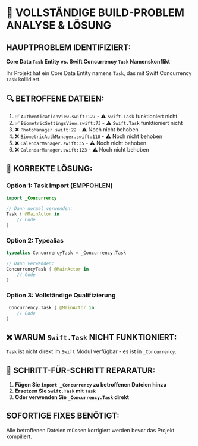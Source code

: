 # 🎯 VOLLSTÄNDIGE BUILD-PROBLEM ANALYSE & LÖSUNG

## **HAUPTPROBLEM IDENTIFIZIERT:**

**Core Data `Task` Entity vs. Swift Concurrency `Task` Namenskonflikt**

Ihr Projekt hat ein Core Data Entity namens `Task`, das mit Swift Concurrency `Task` kollidiert.

## **🔍 BETROFFENE DATEIEN:**

1. ✅ `AuthenticationView.swift:127` - ⚠️ `Swift.Task` funktioniert nicht  
2. ✅ `BiometricSettingsView.swift:73` - ⚠️ `Swift.Task` funktioniert nicht
3. ❌ `PhotoManager.swift:22` - ⚠️ Noch nicht behoben
4. ❌ `BiometricAuthManager.swift:110` - ⚠️ Noch nicht behoben  
5. ❌ `CalendarManager.swift:35` - ⚠️ Noch nicht behoben
6. ❌ `CalendarManager.swift:123` - ⚠️ Noch nicht behoben

## **🔧 KORREKTE LÖSUNG:**

### **Option 1: Task Import (EMPFOHLEN)**
```swift
import _Concurrency

// Dann normal verwenden:
Task { @MainActor in
    // Code
}
```

### **Option 2: Typealias** 
```swift
typealias ConcurrencyTask = _Concurrency.Task

// Dann verwenden:
ConcurrencyTask { @MainActor in
    // Code  
}
```

### **Option 3: Vollständige Qualifizierung**
```swift
_Concurrency.Task { @MainActor in
    // Code
}
```

## **❌ WARUM `Swift.Task` NICHT FUNKTIONIERT:**

`Task` ist nicht direkt im `Swift` Modul verfügbar - es ist in `_Concurrency`.

## **🚀 SCHRITT-FÜR-SCHRITT REPARATUR:**

1. **Fügen Sie `import _Concurrency` zu betroffenen Dateien hinzu**
2. **Ersetzen Sie `Swift.Task` mit `Task`**  
3. **Oder verwenden Sie `_Concurrency.Task` direkt**

## **SOFORTIGE FIXES BENÖTIGT:**

Alle betroffenen Dateien müssen korrigiert werden bevor das Projekt kompiliert.